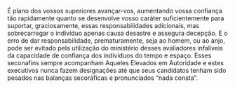 ﻿É plano dos vossos superiores avançar-vos, aumentando vossa confiança tão rapidamente quanto se desenvolve vosso caráter  suficientemente para suportar, graciosamente, essas responsabilidades adicionais, mas sobrecarregar o indivíduo apenas causa desastre e assegura decepção. E o erro de dar responsabilidade, prematuramente, seja ao homem, ou ao anjo, pode ser evitado pela utilização do ministério desses avaliadores infalíveis da capacidade de confiança dos indivíduos do tempo e espaço. Esses seconafins  sempre acompanham Aqueles Elevados em Autoridade e estes executivos nunca fazem designações até que seus candidatos tenham sido pesados nas balanças secoráficas e pronunciados “nada consta”.